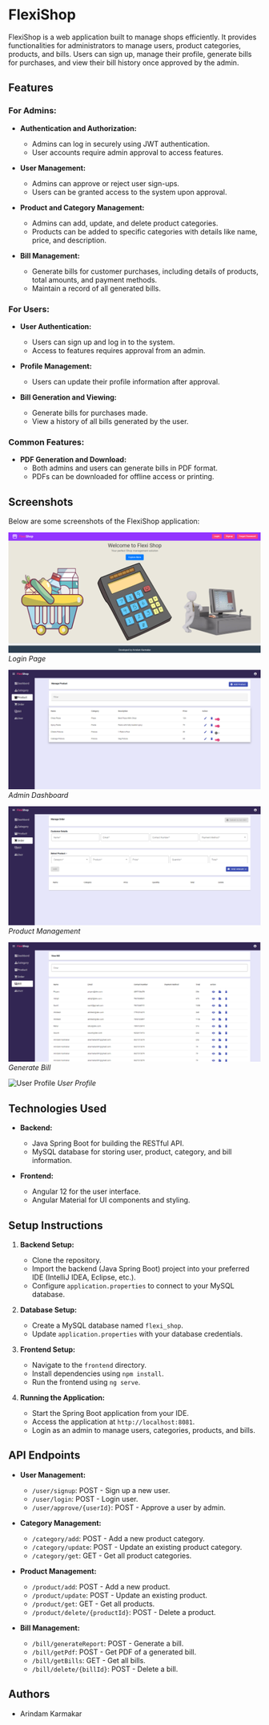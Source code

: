 # FlexiShop

FlexiShop is a web application built to manage shops efficiently. It provides functionalities for administrators to manage users, product categories, products, and bills. Users can sign up, manage their profile, generate bills for purchases, and view their bill history once approved by the admin.

## Features

### For Admins:
- **Authentication and Authorization:**
  - Admins can log in securely using JWT authentication.
  - User accounts require admin approval to access features.

- **User Management:**
  - Admins can approve or reject user sign-ups.
  - Users can be granted access to the system upon approval.

- **Product and Category Management:**
  - Admins can add, update, and delete product categories.
  - Products can be added to specific categories with details like name, price, and description.

- **Bill Management:**
  - Generate bills for customer purchases, including details of products, total amounts, and payment methods.
  - Maintain a record of all generated bills.

### For Users:
- **User Authentication:**
  - Users can sign up and log in to the system.
  - Access to features requires approval from an admin.

- **Profile Management:**
  - Users can update their profile information after approval.

- **Bill Generation and Viewing:**
  - Generate bills for purchases made.
  - View a history of all bills generated by the user.

### Common Features:
- **PDF Generation and Download:**
  - Both admins and users can generate bills in PDF format.
  - PDFs can be downloaded for offline access or printing.
## Screenshots

Below are some screenshots of the FlexiShop application:

![Login Page](img/A1.png)
*Login Page*

![Admin Dashboard](img/A2.png)
*Admin Dashboard*

![Product Management](img/A3.png)
*Product Management*

![Generate Bill](img/A4.png)
*Generate Bill*

![User Profile](screenshots/user_profile.png)
*User Profile*

## Technologies Used

- **Backend:**
  - Java Spring Boot for building the RESTful API.
  - MySQL database for storing user, product, category, and bill information.

- **Frontend:**
  - Angular 12 for the user interface.
  - Angular Material for UI components and styling.

## Setup Instructions

1. **Backend Setup:**
   - Clone the repository.
   - Import the backend (Java Spring Boot) project into your preferred IDE (IntelliJ IDEA, Eclipse, etc.).
   - Configure `application.properties` to connect to your MySQL database.

2. **Database Setup:**
   - Create a MySQL database named `flexi_shop`.
   - Update `application.properties` with your database credentials.

3. **Frontend Setup:**
   - Navigate to the `frontend` directory.
   - Install dependencies using `npm install`.
   - Run the frontend using `ng serve`.

4. **Running the Application:**
   - Start the Spring Boot application from your IDE.
   - Access the application at `http://localhost:8081`.
   - Login as an admin to manage users, categories, products, and bills.

## API Endpoints

- **User Management:**
  - `/user/signup`: POST - Sign up a new user.
  - `/user/login`: POST - Login user.
  - `/user/approve/{userId}`: POST - Approve a user by admin.

- **Category Management:**
  - `/category/add`: POST - Add a new product category.
  - `/category/update`: POST - Update an existing product category.
  - `/category/get`: GET - Get all product categories.

- **Product Management:**
  - `/product/add`: POST - Add a new product.
  - `/product/update`: POST - Update an existing product.
  - `/product/get`: GET - Get all products.
  - `/product/delete/{productId}`: POST - Delete a product.

- **Bill Management:**
  - `/bill/generateReport`: POST - Generate a bill.
  - `/bill/getPdf`: POST - Get PDF of a generated bill.
  - `/bill/getBills`: GET - Get all bills.
  - `/bill/delete/{billId}`: POST - Delete a bill.

## Authors

- Arindam Karmakar


